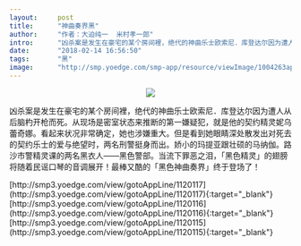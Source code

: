 ```yaml
---
layout:     post
title:      "神曲奏界黑"
author:     "作者：大迫纯一  米村孝一郎"
intro:      "凶杀案是发生在豪宅的某个房间裡，绝代的神曲乐士欧索尼．库登达尔因为遭人从后脑杓开枪而死。从现场是密室状态来推断的第一嫌疑犯，就是他的契约精灵妮乌蕾奇娜。看起来状况非常确定，她也涉嫌重大。但是看到她眼睛深处散发出对死去的契约乐士的爱与绝望时，两名刑警挺身而出。娇小的玛提亚跟壮硕的马纳伽。路沙市警精灵课的两名黑衣人——黑色警部。当流下罪恶之泪，「黑色精灵」的翅膀将随着民谣口琴的音调展开！最棒又酷的「黑色神曲奏界」终于登场了！"
date:       "2018-02-14 16:56:50"
tags:       "黑"
image:      "http://smp.yoedge.com/smp-app/resource/viewImage/1004263appline.png"
---
```

<div style="text-align: center">
<p><img src="http://smp.yoedge.com/smp-app/resource/viewImage/1004263appline.png"/></p>
</div>
<p class="post-meta">
<span>凶杀案是发生在豪宅的某个房间裡，绝代的神曲乐士欧索尼．库登达尔因为遭人从后脑杓开枪而死。从现场是密室状态来推断的第一嫌疑犯，就是他的契约精灵妮乌蕾奇娜。看起来状况非常确定，她也涉嫌重大。但是看到她眼睛深处散发出对死去的契约乐士的爱与绝望时，两名刑警挺身而出。娇小的玛提亚跟壮硕的马纳伽。路沙市警精灵课的两名黑衣人——黑色警部。当流下罪恶之泪，「黑色精灵」的翅膀将随着民谣口琴的音调展开！最棒又酷的「黑色神曲奏界」终于登场了！</span>
</p>
[http://smp3.yoedge.com/view/gotoAppLine/1120117](http://smp3.yoedge.com/view/gotoAppLine/1120117){:target="_blank"}
[http://smp3.yoedge.com/view/gotoAppLine/1120116](http://smp3.yoedge.com/view/gotoAppLine/1120116){:target="_blank"}
[http://smp3.yoedge.com/view/gotoAppLine/1120115](http://smp3.yoedge.com/view/gotoAppLine/1120115){:target="_blank"}


